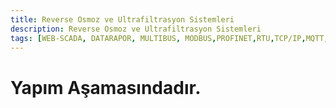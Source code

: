```yaml
---
title: Reverse Osmoz ve Ultrafiltrasyon Sistemleri
description: Reverse Osmoz ve Ultrafiltrasyon Sistemleri
tags: [WEB-SCADA, DATARAPOR, MULTIBUS, MODBUS,PROFINET,RTU,TCP/IP,MQTT,BACNET,SCADA,VERI TOPLAMA]
---
```


# Yapım Aşamasındadır.